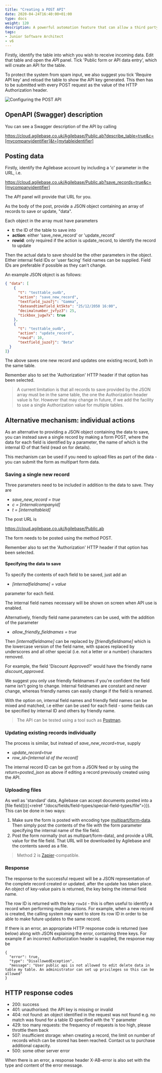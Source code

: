 ```yaml
---
title: "Creating a POST API"
date: 2020-04-24T16:40:00+01:00
type: docs
weight: 120
description: A powerful automation feature that can allow a third party system to POST data in to Agilebase.
tags:
- Junior Software Architect
- v6
---
```


Firstly, identify the table into which you wish to receive incoming data. Edit that table and open the _API_ panel. Tick 'Public form or API data entry’, which will create an API for the table.

To protect the system from spam input, we also suggest you tick 'Require API key’ and reload the table to show the API key generated. This then has to be submitted with every POST request as the value of the HTTP Authorization header.

![Configuring the POST API](/incoming-data-api-new.png)

## OpenAPI (Swagger) description

You can see a Swagger description of the API by calling 

https://cloud.agilebase.co.uk/Agilebase/Public.ab?describe_table=true&c=[mycompanyidentifier]&t=[mytableidentifier]

## Posting data

Firstly, identify the Agilebase account by including a 'c' parameter in the URL, i.e.

https://cloud.agilebase.co.uk/Agilebase/Public.ab?save_records=true&c=[mycompanyidentifier]

The _API_ panel will provide that URL for you.

As the body of the post, provide a JSON object containing an array of records to save or update, "data".

Each object in the array must have parameters

* **t**: the ID of the table to save into
* **action**: either 'save_new_record' or 'update_record'
* **rowid**: only required if the action is update_record, to identify the record to update

Then the actual data to save should be the other parameters in the object. Either internal field IDs or 'user facing' field names can be supplied. Field IDs are preferable if possible as they can't change.

An example JSON object is as follows:

```JSON
{ "data": [
    {
      "t": "testtable_ou4b",
      "action": "save_new_record",
      "textfield_juzo7j": "Gamma",
      "dateandtimefield_kt5kto": "25/12/2050 16:00", 
      "decimalnumber_jvfyz3": 25,
      "tickbox_jugw7x": true
    },
    {
      "t": "testtable_ou4b",
      "action": "update_record",
      "rowid": 10,
      "textfield_juzo7j": "Beta"
  }
]}
```

The above saves one new record and updates one existing record, both in the same table.

Remember also to set the 'Authorization' HTTP header if that option has been selected.

> A current limitation is that all records to save provided by the JSON array must be in the same table, the one the Authorization header value is for.
> However that may change in future, if we add the facility to use a single Authorization value for multiple tables.

## Alternative mechanism: individual actions

As an alternative to providing a JSON object containing the data to save, you can instead save a single record by making a form POST, where the data for each field is identified by a parameter, the name of which is the internal ID of that field (read on for details).

This mechanism can be used if you need to upload files as part of the data - you can submit the form as multipart form data.

### Saving a single new record

Three parameters need to be included in addition to the data to save. They are

* _save_new_record = true_
* _c = [internalcompanyid]_
* _t = [internaltableid]_

The post URL is

https://cloud.agilebase.co.uk/Agilebase/Public.ab

The form needs to be posted using the method POST.

Remember also to set the 'Authorization' HTTP header if that option has been selected.

#### Specifying the data to save
To specify the contents of each field to be saved, just add an 
* _[internalfieldname] = value_

parameter for each field.

The internal field names necessary will be shown on screen when API use is enabled.

Alternatively, friendly field name parameters can be used, with the addition of the parameter
* _allow_friendly_fieldnames = true_

Then _[internalfieldname]_ can be replaced by _[friendlyfieldname]_ which is the lowercase version of the field name, with spaces replaced by underscores and all other special (i.e. not a letter or a number) characters removed.

For example, the field 'Discount Approved?' would have the friendly name _discount_approved_.

We suggest you only use friendly fieldnames if you're confident the field name isn't going to change. Internal fieldnames are constant and never change, whereas friendly names can easily change if the field is renamed.

With the option on, internal field names and friendly field names can be mixed and matched, i.e either can be used for each field - some fields can be specified by internal ID and others by friendly name.

> The API can be tested using a tool such as [Postman](https://www.postman.com).

### Updating existing records individually
The process is similar, but instead of _save_new_record=true_, supply 
* _update_record=true_
* _row_id=[internal id of the record]_

The internal record ID can be got from a JSON feed or by using the _return=posted_json_ as above if editing a record previously created using the API.

### Uploading files
As well as 'standard' data, Agilebase can accept documents posted into a [file field]({{<relref "/docs/fields/field-types/special-field-types/file">}}). This can be done in two ways:

1) Make sure the form is posted with encoding type [multipart/form-data](https://developer.mozilla.org/en-US/docs/Web/HTTP/Methods/POST). Then simply post the contents of the file with the form parameter specifying the internal name of the file field.
2) Post the form normally (not as multipart/form-data), and provide a URL value for the file field. That URL will be downloaded by Agilebase and the contents saved as a file.
> Method 2 is [Zapier](https://www.zapier.com)-compatible.

### Response

The response to the successful request will be a JSON representation of the complete record created or updated, after the update has taken place. An object of key-value pairs is returned, the key being the internal field name.

The row ID is returned with the key `rowId` - this is often useful to identify a record when performing multiple actions. For example, when a new record is created, the calling system may want to store its row ID in order to be able to make future updates to the same record.

If there is an error, an appropriate HTTP response code is returned (see below) along with JSON explaining the error, containing three keys. For example if an incorrect Authorization header is supplied, the response may be

```
{
  "error": true,
  "type": "DisallowedException",
  "message": "User public api is not allowed to edit delete data in table my table. An administrator can set up privileges so this can be allowed"
}
```

## HTTP response codes
* 200: success
* 401: unauthorised: the API key is missing or invalid
* 404: not found: an object identified in the request was not found e.g. no match was found for a table ID specified with the 't' parameter
* 429: too many requests: the frequency of requests is too high, please throttle them back
* 507: insufficient storage: when creating a record, the limit on number of records which can be stored has been reached. Contact us to purchase additional capacity.
* 500: some other server error

When there is an error, a response header X-AB-error is also set with the type and content of the error message.
